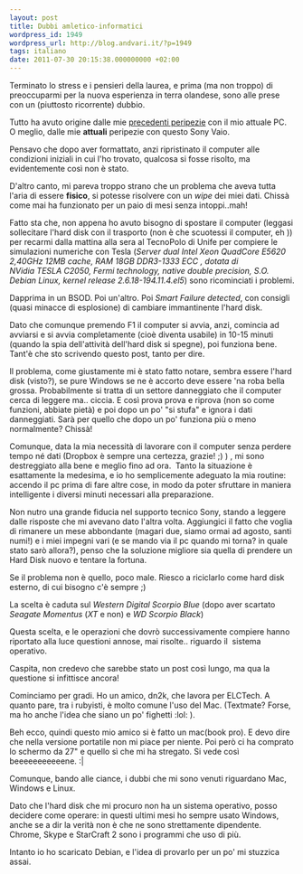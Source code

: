 ```yaml
---
layout: post
title: Dubbi amletico-informatici
wordpress_id: 1949
wordpress_url: http://blog.andvari.it/?p=1949
tags: italiano
date: 2011-07-30 20:15:38.000000000 +02:00
---
```

Terminato lo stress e i pensieri della laurea, e prima (ma non troppo) di preoccuparmi per la nuova esperienza in terra olandese, sono alle prese con un (piuttosto ricorrente) dubbio.

Tutto ha avuto origine dalle mie <a href="http://blog.andvari.it/2011/05/15/per-un-pelo/">precedenti peripezie</a> con il mio attuale PC. O meglio, dalle mie <strong>attuali</strong> peripezie con questo Sony Vaio.

Pensavo che dopo aver formattato, anzi ripristinato il computer alle condizioni iniziali in cui l'ho trovato, qualcosa si fosse risolto, ma evidentemente così non è stato.

D'altro canto, mi pareva troppo strano che un problema che aveva tutta l'aria di essere <strong>fisico</strong>, si potesse risolvere con un <em>wipe</em> dei miei dati. Chissà come mai ha funzionato per un paio di mesi senza intoppi..mah!

Fatto sta che, non appena ho avuto bisogno di spostare il computer (leggasi sollecitare l'hard disk con il trasporto (non è che scuotessi il computer, eh )) per recarmi dalla mattina alla sera al TecnoPolo di Unife per compiere le simulazioni numeriche con Tesla (<em>Server dual Intel Xeon QuadCore E5620 2,40GHz 12MB cache, RAM 18GB DDR3-1333 ECC , dotata di NVidia TESLA C2050, Fermi technology, native double precision, S.O. Debian Linux, kernel release 2.6.18-194.11.4.el5</em>) sono ricominciati i problemi.

Dapprima in un BSOD. Poi un'altro. Poi <em>Smart Failure detected</em>, con consigli (quasi minacce di esplosione) di cambiare immantinente l'hard disk.

Dato che comunque premendo F1 il computer si avvia, anzi, comincia ad avviarsi e si avvia completamente (cioè diventa usabile) in 10-15 minuti (quando la spia dell'attività dell'hard disk si spegne), poi funziona bene. Tant'è che sto scrivendo questo post, tanto per dire.

Il problema, come giustamente mi è stato fatto notare, sembra essere l'hard disk (visto?), se pure Windows se ne è accorto deve essere 'na roba bella grossa. Probabilmente si tratta di un settore danneggiato che il computer cerca di leggere ma.. ciccia. E così prova prova e riprova (non so come funzioni, abbiate pietà) e poi dopo un po' "si stufa" e ignora i dati danneggiati. Sarà per quello che dopo un po' funziona più o meno normalmente? Chissà!

Comunque, data la mia necessità di lavorare con il computer senza perdere tempo né dati (Dropbox è sempre una certezza, grazie! ;) ) , mi sono destreggiato alla bene e meglio fino ad ora.  Tanto la situazione è esattamente la medesima, e io ho semplicemente adeguato la mia routine: accendo il pc prima di fare altre cose, in modo da poter sfruttare in maniera intelligente i diversi minuti necessari alla preparazione.

Non nutro una grande fiducia nel supporto tecnico Sony, stando a leggere dalle risposte che mi avevano dato l'altra volta. Aggiungici il fatto che voglia di rimanere un mese abbondante (magari due, siamo ormai ad agosto, santi numi!) e i miei impegni vari (e se mando via il pc quando mi torna? in quale stato sarò allora?), penso che la soluzione migliore sia quella di prendere un Hard Disk nuovo e tentare la fortuna.

Se il problema non è quello, poco male. Riesco a riciclarlo come hard disk esterno, di cui bisogno c'è sempre ;)

La scelta è caduta sul <em>Western Digital Scorpio Blue</em> (dopo aver scartato <em>Seagate Momentus </em>(<em>XT</em> e non) e <em>WD Scorpio Black</em>)

Questa scelta, e le operazioni che dovrò successivamente compiere hanno riportato alla luce questioni annose, mai risolte.. riguardo il  sistema operativo.

Caspita, non credevo che sarebbe stato un post così lungo, ma qua la questione si infittisce ancora!

Cominciamo per gradi. Ho un amico, dn2k, che lavora per ELCTech. A quanto pare, tra i rubyisti, è molto comune l'uso del Mac. (Textmate? Forse, ma ho anche l'idea che siano un po' fighetti :lol: ).

Beh ecco, quindi questo mio amico si è fatto un mac(book pro). E devo dire che nella versione portatile non mi piace per niente. Poi però ci ha comprato lo schermo da 27" e quello sì che mi ha stregato. Si vede così beeeeeeeeeeene. :|

Comunque, bando alle ciance, i dubbi che mi sono venuti riguardano Mac, Windows e Linux.

Dato che l'hard disk che mi procuro non ha un sistema operativo, posso decidere come operare: in questi ultimi mesi ho sempre usato Windows, anche se a dir la verità non è che ne sono strettamente dipendente. Chrome, Skype e StarCraft 2 sono i programmi che uso di più.

Intanto io ho scaricato Debian, e l'idea di provarlo per un po' mi stuzzica assai.
